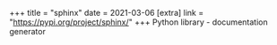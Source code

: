 +++
title = "sphinx"
date = 2021-03-06
[extra]
link = "https://pypi.org/project/sphinx/"
+++
Python library - documentation generator

